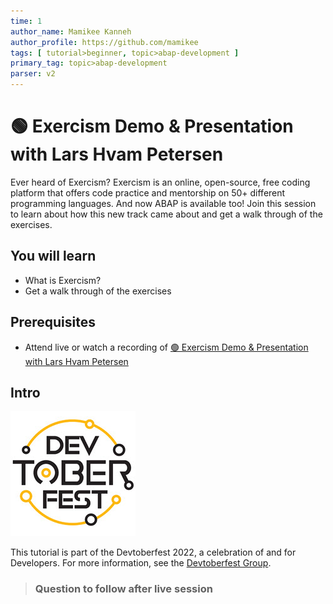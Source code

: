 ```yaml
---
time: 1
author_name: Mamikee Kanneh
author_profile: https://github.com/mamikee
tags: [ tutorial>beginner, topic>abap-development ]
primary_tag: topic>abap-development
parser: v2
---
```


# 🟢 Exercism Demo & Presentation with Lars Hvam Petersen

<!-- description --> Ever heard of Exercism? Exercism is an online, open-source, free coding platform that offers code practice and mentorship on 50+ different programming languages. And now ABAP is available too! Join this session to learn about how this new track came about and get a walk through of the exercises. 

## You will learn

- What is Exercism?
- Get a walk through of the exercises

## Prerequisites

- Attend live or watch a recording of [🟢 Exercism Demo & Presentation with Lars Hvam Petersen](https://groups.community.sap.com/t5/devtoberfest/exercism-demo-amp-presentation-with-lars-hvam-petersen/ec-p/9002#M36)
  
## Intro

![Devtoberfest](Devtoberfest.jpg)

This tutorial is part of the Devtoberfest 2022, a celebration of and for Developers. For more information, see the [Devtoberfest Group](https://groups.community.sap.com/t5/devtoberfest/gh-p/Devtoberfest).

>### Question to follow after live session 

